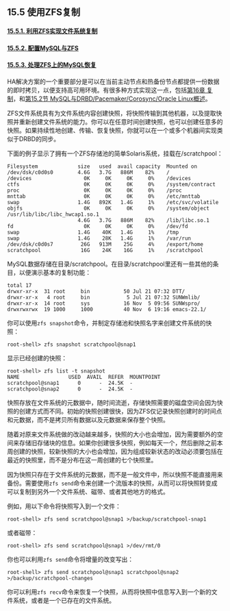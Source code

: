 ## 15.5 使用ZFS复制

#### [15.5.1. 利用ZFS实现文件系统复制](./15.5.1_Using_ZFS_for_File_System_Replication.md)
#### [15.5.2. 配置MySQL与ZFS](./15.5.2_Configuring_MySQL_for_ZFS_Replication.md)
#### [15.5.3. 处理ZFS上的MySQL恢复](./15.5.3_Handling_MySQL_Recovery_with_ZFS.md)

HA解决方案的一个重要部分是可以在当前主动节点和热备份节点都提供一份数据的即时拷贝，以便支持高可用环境。有很多种方式实现这一点，包括[第16章 复制](http://dev.mysql.com/doc/refman/5.6/en/replication.html)，和[第15.2节 MySQL与DRBD/Pacemaker/Corosync/Oracle Linux概述](./15.2_Overview_of_MySQL_with_DRBD_Pacemaker_Corosync_Oracle_Linux.md)。

ZFS文件系统具有为文件系统内容创建快照，将快照传输到其他机器，以及提取快照并重新创建文件系统的能力。你可以在任意时间创建快照，也可以创建任意多的快照。如果持续性地创建、传输、恢复快照，你就可以在一个或多个机器间实现类似于DRBD的同步。

下面的例子显示了拥有一个ZFS存储池的简单Solaris系统，挂载在/scratchpool：

    Filesystem             size   used  avail capacity  Mounted on
    /dev/dsk/c0d0s0        4.6G   3.7G   886M    82%    /
    /devices                 0K     0K     0K     0%    /devices
    ctfs                     0K     0K     0K     0%    /system/contract
    proc                     0K     0K     0K     0%    /proc
    mnttab                   0K     0K     0K     0%    /etc/mnttab
    swap                   1.4G   892K   1.4G     1%    /etc/svc/volatile
    objfs                    0K     0K     0K     0%    /system/object
    /usr/lib/libc/libc_hwcap1.so.1
                           4.6G   3.7G   886M    82%    /lib/libc.so.1
    fd                       0K     0K     0K     0%    /dev/fd
    swap                   1.4G    40K   1.4G     1%    /tmp
    swap                   1.4G    28K   1.4G     1%    /var/run
    /dev/dsk/c0d0s7         26G   913M    25G     4%    /export/home
    scratchpool             16G    24K    16G     1%    /scratchpool

MySQL数据存储在目录/scratchpool。在目录/scratchpool里还有一些其他的条目，以便演示基本的复制功能：

    total 17
    drwxr-xr-x  31 root     bin           50 Jul 21 07:32 DTT/
    drwxr-xr-x   4 root     bin            5 Jul 21 07:32 SUNWmlib/
    drwxr-xr-x  14 root     sys           16 Nov  5 09:56 SUNWspro/
    drwxrwxrwx  19 1000     1000          40 Nov  6 19:16 emacs-22.1/

你可以使用```zfs snapshot```命令，并制定存储池和快照名字来创建文件系统的快照：
    
    root-shell> zfs snapshot scratchpool@snap1

显示已经创建的快照：

    root-shell> zfs list -t snapshot
    NAME                USED  AVAIL  REFER  MOUNTPOINT
    scratchpool@snap1      0      -  24.5K  -
    scratchpool@snap2      0      -  24.5K  -

快照存放在文件系统的元数据中，随时间流逝，存储快照需要的磁盘空间会因为快照的创建方式而不同。初始的快照创建很快，因为ZFS仅记录快照创建时的时间点和元数据，而不是拷贝所有数据以及元数据来保存整个快照。

随着对原来文件系统做的改动越来越多，快照的大小也会增加，因为需要额外的空间来存储旧存储块的信息。如果你创建很多快照，例如每天一个，然后删除之前本周创建的快照，较新快照的大小也会增加，因为组成较新状态的改动必须要包括在最近的快照里，而不是分布在这一周创建的七个快照里。

因为快照只存在于文件系统的元数据，而不是一般文件中，所以快照不能直接用来备份。需要使用```zfs send```命令来创建一个流版本的快照，从而可以将快照转变成可以复制到另外一个文件系统、磁带、或者其他地方的格式。

例如，用以下命令将快照写入到一个文件：

    root-shell> zfs send scratchpool@snap1 >/backup/scratchpool-snap1

或者磁带：

    root-shell> zfs send scratchpool@snap1 >/dev/rmt/0

你也可以利用```zfs send```命令将增量的改变写出：
  
    root-shell> zfs send scratchpool@snap1 scratchpool@snap2 >/backup/scratchpool-changes

你可以利用```zfs recv```命令来恢复一个快照，从而将快照中信息写入到一个新的文件系统，或者是一个已存在的文件系统。